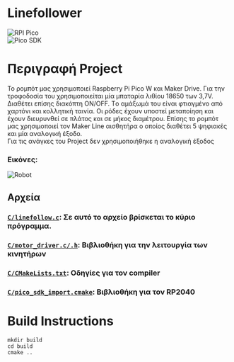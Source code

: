 # Linefollower 
![RPI Pico](https://img.shields.io/badge/Built%20on%20Raspberry%20Pi%20Pico-A22846?style=for-the-badge&logo=RaspberryPi&logoColor=white) <br>
![Pico SDK](https://img.shields.io/badge/BUILT%20WITH%20PICO%20SDK-3178C6?style=flat&logo=c&logoColor=white)

# Περιγραφή Project
Το ρομπότ μας χρησιμοποιεί Raspberry Pi Pico W και Maker Drive. Για την τροφοδοσία του
χρησιμοποιείται μία μπαταρία λιθίου 18650 των 3,7V. Διαθέτει επίσης διακόπτη ON/OFF.
Tο αμάξωμά του είναι φτιαγμένο από χαρτόνι και κολλητική ταινία. Οι ρόδες έχουν υποστεί
μεταποίηση και έχουν διευρυνθεί σε πλάτος και σε μήκος διαμέτρου. Επίσης το ρομπότ μας
χρησιμοποιεί τον Maker Line αισθητήρα ο οποίος διαθέτει 5 ψηφιακές και μία αναλογική
έξοδο. <br>
Για τις ανάγκες του Project δεν χρησιμοποιήθηκε η αναλογική έξοδος
### Εικόνες:
![Robot](https://poly.cam/capture/489058ac-1754-440b-abd4-46fbd2f806c1)
 

## Αρχεία
### [```C/linefollow.c```](C/linefollow.c): Σε αυτό το αρχείο βρίσκεται το κύριο πρόγραμμα. <br>

### [```C/motor_driver.c/.h```](C/motor_driver.c): Βιβλιοθήκη για την λειτουργία των κινητήρων <br>

### [```C/CMakeLists.txt```](C/CMakeLists.txt): Οδηγίες για τον compiler 

### [```C/pico_sdk_import.cmake```](C/pico_sdk_import.cmake): Βιβλιοθήκη για τον RP2040 

# Build Instructions
```
mkdir build
cd build
cmake ..
```

